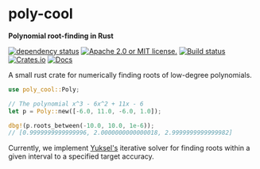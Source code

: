 # poly-cool

**Polynomial root-finding in Rust**

[![dependency status](https://deps.rs/repo/github/linebender/poly-cool/status.svg)](https://deps.rs/repo/github/linebender/poly-cool)
[![Apache 2.0 or MIT license.](https://img.shields.io/badge/license-Apache--2.0_OR_MIT-blue.svg)](#license)
[![Build status](https://github.com/linebender/kurbo/workflows/CI/badge.svg)](https://github.com/linebender/kurbo/actions)
[![Crates.io](https://img.shields.io/crates/v/poly-cool.svg)](https://crates.io/crates/poly-cool)
[![Docs](https://docs.rs/poly-cool/badge.svg)](https://docs.rs/poly-cool)

A small rust crate for numerically finding roots of low-degree polynomials.

```rust
use poly_cool::Poly;

// The polynomial x^3 - 6x^2 + 11x - 6
let p = Poly::new([-6.0, 11.0, -6.0, 1.0]);

dbg!(p.roots_between(-10.0, 10.0, 1e-6));
// [0.9999999999999996, 2.0000000000000018, 2.9999999999999982]
```

Currently, we implement [Yuksel's] iterative solver for finding roots within a
given interval to a specified target accuracy.


[Yuksel's]: https://www.cemyuksel.com/research/polynomials/
